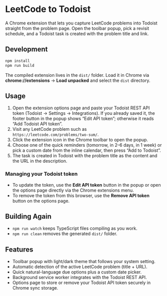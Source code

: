 # LeetCode to Todoist

A Chrome extension that lets you capture LeetCode problems into Todoist straight from the problem page. Open the toolbar popup, pick a revisit schedule, and a Todoist task is created with the problem title and link.

## Development

```bash
npm install
npm run build
```

The compiled extension lives in the `dist/` folder. Load it in Chrome via **chrome://extensions** → **Load unpacked** and select the `dist` directory.

## Usage

1. Open the extension options page and paste your Todoist REST API token (Todoist → Settings → Integrations). If you already saved it, the footer button in the popup shows “Edit API token”; otherwise it reads “Add Todoist API token”.
2. Visit any LeetCode problem such as `https://leetcode.com/problems/two-sum/`.
3. Click the extension icon in the Chrome toolbar to open the popup.
4. Choose one of the quick reminders (tomorrow, in 2–6 days, in 1 week) or pick a custom date from the inline calendar, then press “Add to Todoist”.
5. The task is created in Todoist with the problem title as the content and the URL in the description.

### Managing your Todoist token

- To update the token, use the **Edit API token** button in the popup or open the options page directly via the Chrome extensions menu.
- To remove the token from this browser, use the **Remove API token** button on the options page.

## Building Again

- `npm run watch` keeps TypeScript files compiling as you work.
- `npm run clean` removes the generated `dist/` folder.

## Features

- Toolbar popup with light/dark theme that follows your system setting.
- Automatic detection of the active LeetCode problem (title + URL).
- Quick natural-language due options plus a custom date picker.
- Background service worker integrates with the Todoist REST API.
- Options page to store or remove your Todoist API token securely in Chrome sync storage.
